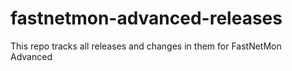 # fastnetmon-advanced-releases
This repo tracks all releases and changes in them for FastNetMon Advanced
